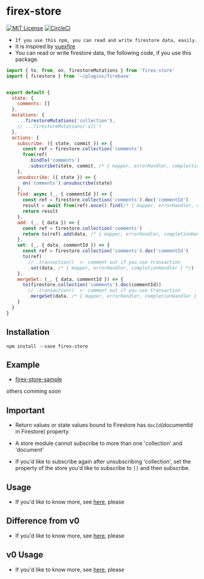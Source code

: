 # firex-store

[![MIT License](http://img.shields.io/badge/license-MIT-blue.svg?style=flat)](LICENSE)
[![CircleCI](https://circleci.com/gh/nor-ko-hi-jp/firex-store.svg?style=svg)](https://circleci.com/gh/nor-ko-hi-jp/firex-store)

- `If you use this npm, you can read and write firestore data, easily.`
- It is inspired by [vuexfire](https://github.com/vuejs/vuefire)
- You can read or write firestore data, the following code, if you use this package.
```JavaScript
import { to, from, on, firestoreMutations } from 'firex-store'
import { firestore } from '~/plugins/firebase'


export default {
  state: {
    comments: []
  },
  mutations: {
    ...firestoreMutations('collection'),
    // ...firestoreMutations('all')
  },
  actions: {
    subscribe: ({ state, commit }) => {
      const ref = firestore.collection('comments')
      from(ref)
        .bindTo('comments')
        .subscribe(state, commit, /* { mapper, errorHandler, complectionHandler, afterMutationCalled } */)
    },
    unsubscribe: ({ state }) => {
      on('comments').unsubscribe(state)
    },
    find: async (_, { commentId }) => {
      const ref = firestore.collection('comments').doc('commentId')
      result = await from(ref).once().find(/* { mapper, errorHandler, completionHandler } */)
      return result
    },
    add: (_, { data }) => {
      const ref = firestore.collection('comments')
      return to(ref).add(data, /* { mapper, errorHandler, completionHandler } */)
    },
    set: (_, { data, commentId }) => {
      const ref = firestore.collection('comments').doc('commentId')
      to(ref)
        // .transaction()  <- comment out if you use transaction
        .set(data, /* { mapper, errorHandler, completionHandler } */)
    },
    mergeSet: (_, { data, commentId }) => {
      to(firestore.collection('comments').doc(commentId))
        // .transaction()  <- comment out if you use transaction
        .mergeSet(data, /* { mapper, errorHandler, completionHandler } */)
    }
  }
}
```

## Installation

```
npm install --save firex-store
```

## Example

- [firex-store-sample](https://github.com/nor-ko-hi-jp/firex-store-sample)

others comming soon

## Important

- Return values or state values bound to Firestore has `docId`(documentId in Firestore) property.

- A store module cannot subscribe to more than one 'collection' and 'document'

- If you'd like to subscribe again after unsubscribing 'collection', set the property of the store you'd like to subscribe to `[]` and then subscribe.


## Usage
- If you'd like to know more, see [here](docs/v1/v1-usage.md), please


## Difference from v0

- If you'd like to know more, see [here](docs/v1/v1-difference-from-v0.md), please

## v0 Usage

- If you'd like to know more, see [here](docs/v0/v0-usage.md), please